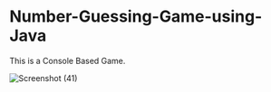 # Number-Guessing-Game-using-Java
This is a Console Based Game.

![Screenshot (41)](https://user-images.githubusercontent.com/95487059/216286037-7cc54089-4864-4118-8e07-c5cd01972ad8.png)
